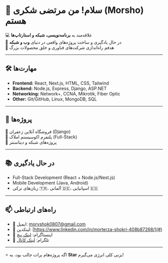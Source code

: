# 👋 سلام! من مرتضی شکری (Morsho) هستم  

💻 علاقه‌مند به **برنامه‌نویسی، شبکه و استارتاپ‌ها**  
🚀 در حال یادگیری و ساخت پروژه‌های واقعی در دنیای **وب و شبکه**  
🎯 هدفم راه‌اندازی شرکت‌های فناوری و خلق محصولات بزرگ  

---

## 🛠️ مهارت‌ها  
- **Frontend:** React, Next.js, HTML, CSS, Tailwind  
- **Backend:** Node.js, Express, Django, ASP.NET  
- **Networking:** Network+, CCNA, Mikrotik, Fiber Optic  
- **Other:** Git/GitHub, Linux, MongoDB, SQL  

---

## 📌 پروژه‌ها  
🔹 فروشگاه آنلاین زعفران (Django)  
🔹 پلتفرم اکوسیستم املاک (Full-Stack)  
🔹 پروژه‌های شبکه و دیتاسنتر  

---

## 📚 در حال یادگیری  
- Full-Stack Development (React + Node.js/Nest.js)  
- Mobile Development (Java, Android)  
- زبان‌های ترکی 🇹🇷، آلمانی 🇩🇪، اسپانیایی 🇪🇸  

---

## 📫 راه‌های ارتباطی  
- 📧 ایمیل: moryshok0807@gmail.com  
- 💼 لینکدین: [https://www.linkedin.com/in/morterza-shokri-408b87268/](#)  
- 📱 اینستاگرام: [لینک پیج](#)  
- 📝 تلگرام: [لینک کانال](#)  

---

⭐️ اگه پروژه‌هام برات جالب بود، یه **Star** بزنی کلی انرژی می‌گیرم!
